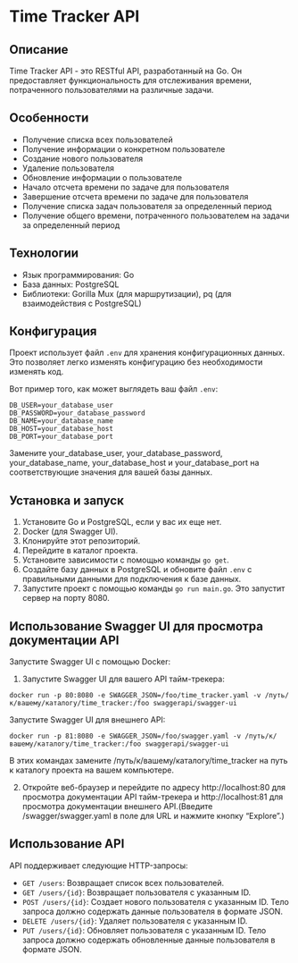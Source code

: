 # Time Tracker API

## Описание

Time Tracker API - это RESTful API, разработанный на Go. Он предоставляет функциональность для отслеживания времени, потраченного пользователями на различные задачи.

## Особенности

- Получение списка всех пользователей
- Получение информации о конкретном пользователе
- Создание нового пользователя
- Удаление пользователя
- Обновление информации о пользователе
- Начало отсчета времени по задаче для пользователя
- Завершение отсчета времени по задаче для пользователя
- Получение списка задач пользователя за определенный период
- Получение общего времени, потраченного пользователем на задачи за определенный период

## Технологии

- Язык программирования: Go
- База данных: PostgreSQL
- Библиотеки: Gorilla Mux (для маршрутизации), pq (для взаимодействия с PostgreSQL)

## Конфигурация

Проект использует файл `.env` для хранения конфигурационных данных. Это позволяет легко изменять конфигурацию без необходимости изменять код.

Вот пример того, как может выглядеть ваш файл `.env`:

```env
DB_USER=your_database_user
DB_PASSWORD=your_database_password
DB_NAME=your_database_name
DB_HOST=your_database_host
DB_PORT=your_database_port
```

Замените your_database_user, your_database_password, your_database_name, your_database_host и your_database_port на соответствующие значения для вашей базы данных.

## Установка и запуск

1. Установите Go и PostgreSQL, если у вас их еще нет.
2. Docker (для Swagger UI).
3. Клонируйте этот репозиторий.
4. Перейдите в каталог проекта.
5. Установите зависимости с помощью команды `go get`.
6. Создайте базу данных в PostgreSQL и обновите файл `.env` с правильными данными для подключения к базе данных.
7. Запустите проект с помощью команды `go run main.go`. Это запустит сервер на порту 8080.

## Использование Swagger UI для просмотра документации API
Запустите Swagger UI с помощью Docker:

1. Запустите Swagger UI для вашего API тайм-трекера:

```
docker run -p 80:8080 -e SWAGGER_JSON=/foo/time_tracker.yaml -v /путь/к/вашему/каталогу/time_tracker:/foo swaggerapi/swagger-ui
```

Запустите Swagger UI для внешнего API:
```
docker run -p 81:8080 -e SWAGGER_JSON=/foo/swagger.yaml -v /путь/к/вашему/каталогу/time_tracker:/foo swaggerapi/swagger-ui
```

В этих командах замените /путь/к/вашему/каталогу/time_tracker на путь к каталогу проекта на вашем компьютере.

2. Откройте веб-браузер и перейдите по адресу http://localhost:80 для просмотра документации API тайм-трекера и http://localhost:81 для просмотра документации внешнего API.(Введите /swagger/swagger.yaml в поле для URL и нажмите кнопку “Explore”.)

## Использование API

API поддерживает следующие HTTP-запросы:

- `GET /users`: Возвращает список всех пользователей.
- `GET /users/{id}`: Возвращает пользователя с указанным ID.
- `POST /users/{id}`: Создает нового пользователя с указанным ID. Тело запроса должно содержать данные пользователя в формате JSON.
- `DELETE /users/{id}`: Удаляет пользователя с указанным ID.
- `PUT /users/{id}`: Обновляет пользователя с указанным ID. Тело запроса должно содержать обновленные данные пользователя в формате JSON.
